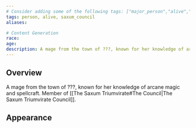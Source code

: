 ```yaml
---
# Consider adding some of the following tags: ["major_person","alive","dead"]
tags: person, alive, saxum_council
aliases:

# Content Generation
race:
age:
description: A mage from the town of ???, known for her knowledge of arcane magic and spellcraft.
---
```

## Overview
A mage from the town of ???, known for her knowledge of arcane magic and spellcraft. Member of [[The Saxum Triumvirate#The Council|The Saxum Triumvirate Council]].
## Appearance
